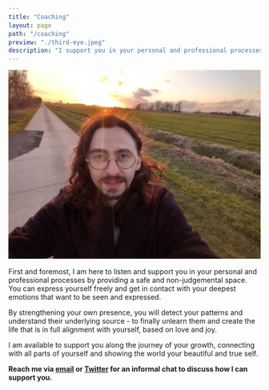 ```yaml
---
title: "Coaching"
layout: page
path: "/coaching"
preview: "./third-eye.jpeg"
description: "I support you in your personal and professional processes by providing a safe and non-judgemental space where we can dive into whatever topic and emotions need to be looked at. By strengthening your own presence, you will detect patterns and understand the underlying source, to finally unlearn your patterns and create the life that it in full alignment with yourself - based on love and joy."
---
```


![](./third-eye.jpeg)

First and foremost, I am here to listen and support you in your personal and professional processes by providing a safe and non-judgemental space. You can express yourself freely and get in contact with your deepest emotions that want to be seen and expressed.

By strengthening your own presence, you will detect your patterns and understand their underlying source - to finally unlearn them and create the life that is in full alignment with yourself, based on love and joy.

I am available to support you along the journey of your growth, connecting with all parts of yourself and showing the world your beautiful and true self.

**Reach me via [email](mailto:nilan.marktanner@gmail.com) or [Twitter](https://twitter.com/_marktani) for an informal chat to discuss how I can support you.**

